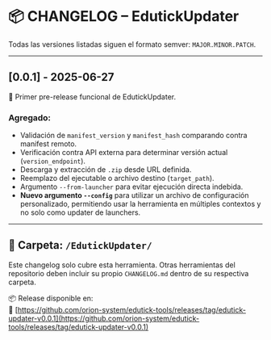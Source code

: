 # 📦 CHANGELOG – EdutickUpdater

Todas las versiones listadas siguen el formato semver: `MAJOR.MINOR.PATCH`.

---

## [0.0.1] - 2025-06-27

🎉 Primer pre-release funcional de EdutickUpdater.

### Agregado:

- Validación de `manifest_version` y `manifest_hash` comparando contra manifest remoto.
- Verificación contra API externa para determinar versión actual (`version_endpoint`).
- Descarga y extracción de `.zip` desde URL definida.
- Reemplazo del ejecutable o archivo destino (`target_path`).
- Argumento `--from-launcher` para evitar ejecución directa indebida.
- **Nuevo argumento `--config`** para utilizar un archivo de configuración personalizado, permitiendo usar la herramienta en múltiples contextos y no solo como updater de launchers.

---

## 📁 Carpeta: `/EdutickUpdater/`

Este changelog solo cubre esta herramienta. Otras herramientas del repositorio deben incluir su propio `CHANGELOG.md` dentro de su respectiva carpeta.

📦 Release disponible en:  
🔗 [https://github.com/orion-system/edutick-tools/releases/tag/edutick-updater-v0.0.1](https://github.com/orion-system/edutick-tools/releases/tag/edutick-updater-v0.0.1)
